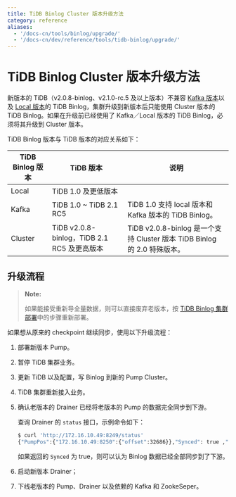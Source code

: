 ```yaml
---
title: TiDB Binlog Cluster 版本升级方法
category: reference
aliases:
  - '/docs-cn/tools/binlog/upgrade/'
  - '/docs-cn/dev/reference/tools/tidb-binlog/upgrade/'
---
```


# TiDB Binlog Cluster 版本升级方法

新版本的 TiDB（v2.0.8-binlog、v2.1.0-rc.5 及以上版本）不兼容 [Kafka 版本](/reference/tools/tidb-binlog/tidb-binlog-kafka.md)以及 [Local 版本](/reference/tools/tidb-binlog/tidb-binlog-local.md)的 TiDB Binlog，集群升级到新版本后只能使用 Cluster 版本的 TiDB Binlog。如果在升级前已经使用了 Kafka／Local 版本的 TiDB Binlog，必须将其升级到 Cluster 版本。

TiDB Binlog 版本与 TiDB 版本的对应关系如下：

| TiDB Binlog 版本 | TiDB 版本                               | 说明                                                          |
| -------------- | ------------------------------------- | ----------------------------------------------------------- |
| Local          | TiDB 1.0 及更低版本                        |                                                             |
| Kafka          | TiDB 1.0 ~ TiDB 2.1 RC5               | TiDB 1.0 支持 local 版本和 Kafka 版本的 TiDB Binlog。                |
| Cluster        | TiDB v2.0.8-binlog，TiDB 2.1 RC5 及更高版本 | TiDB v2.0.8-binlog 是一个支持 Cluster 版本 TiDB Binlog 的 2.0 特殊版本。 |


## 升级流程

> **Note:**
> 
> 如果能接受重新导全量数据，则可以直接废弃老版本，按 [TiDB Binlog 集群部署](/how-to/deploy/tidb-binlog.md)中的步骤重新部署。

如果想从原来的 checkpoint 继续同步，使用以下升级流程：

1. 部署新版本 Pump。
2. 暂停 TiDB 集群业务。
3. 更新 TiDB 以及配置，写 Binlog 到新的 Pump Cluster。
4. TiDB 集群重新接入业务。
5. 确认老版本的 Drainer 已经将老版本的 Pump 的数据完全同步到下游。
    
    查询 Drainer 的 `status` 接口，示例命令如下：

    ```bash
    $ curl 'http://172.16.10.49:8249/status'
    {"PumpPos":{"172.16.10.49:8250":{"offset":32686}},"Synced": true ,"DepositWindow":{"Upper":398907800202772481,"Lower":398907799455662081}}
    ```

     如果返回的 `Synced` 为 true，则可以认为 Binlog 数据已经全部同步到了下游。
    

6. 启动新版本 Drainer；
7. 下线老版本的 Pump、Drainer 以及依赖的 Kafka 和 ZookeSeper。